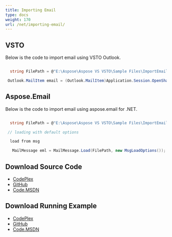 ```yaml
---
title: Importing Email
type: docs
weight: 170
url: /net/importing-email/
---
```



## **VSTO**
Below is the code to import email using VSTO Outlook.

``` cs

  string FilePath = @"E:\Aspose\Aspose VS VSTO\Sample Files\ImportEmail.msg";

 Outlook.MailItem email = (Outlook.MailItem)Application.Session.OpenSharedItem(FilePath);       

```
## **Aspose.Email**
Below is the code to import email using aspose.email for .NET.

``` cs

  string FilePath = @"E:\Aspose\Aspose VS VSTO\Sample Files\ImportEmail.msg";  

 // loading with default options

  load from msg

   MailMessage eml = MailMessage.Load(FilePath, new MsgLoadOptions());

```
## **Download Source Code**
- [CodePlex](https://asposeemailvsto.codeplex.com/SourceControl/latest#Code)
- [GitHub](https://github.com/aspose-email/Aspose.Email-for-.NET/tree/master/Plugins/Aspose.Email%20Vs%20VSTO%20Outlook/Code%20Comparison%20of%20Common%20Features/Import%20Email)
- [Code.MSDN](https://code.msdn.microsoft.com/Code-Comparison-of-common-4e0f39b8/view/SourceCode#content)
## **Download Running Example**
- [CodePlex](https://asposeemailvsto.codeplex.com/releases/view/620910)
- [GitHub](https://github.com/aspose-email/Aspose.Email-for-.NET/releases/tag/AsposeEmailVsVSTOv1.2)
- [Code.MSDN](https://code.msdn.microsoft.com/Code-Comparison-of-common-4e0f39b8)
